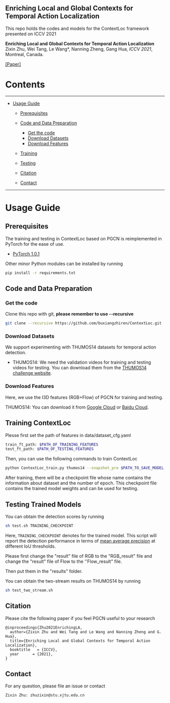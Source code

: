 ## Enriching Local and Global Contexts for Temporal Action Localization



This repo holds the codes and models for the ContextLoc framework presented on ICCV 2021

**Enriching Local and Global Contexts for Temporal Action Localization**
Zixin Zhu, Wei Tang, Le Wang*, Nanning Zheng, Gang Hua,  *ICCV 2021*, Montreal, Canada.

[[Paper]](https://arxiv.org/pdf/2107.12960.pdf)




# Contents
----

* [Usage Guide](#usage-guide)
   * [Prerequisites](#prerequisites)
   * [Code and Data Preparation](#code-and-data-preparation)
      * [Get the code](#get-the-code)
      * [Download Datasets](#download-datasets)
      * [Download Features](#download-features)
   * [Training](#training-ContextLoc)
   * [Testing](#testing-trained-models)

   * [Citation](#citation)
   * [Contact](#contact)


----
# Usage Guide

## Prerequisites


The training and testing in ContextLoc based on PGCN is reimplemented in PyTorch for the ease of use. 

- [PyTorch 1.0.1][pytorch]
                   
Other minor Python modules can be installed by running

```bash
pip install -r requirements.txt
```

 
 
## Code and Data Preparation


### Get the code

Clone this repo with git, **please remember to use --recursive**

```bash
git clone --recursive https://github.com/buxiangzhiren/ContextLoc.git
```

### Download Datasets

We support experimenting with THUMOS14 datasets for temporal action detection.

- THUMOS14: We need the validation videos for training and testing videos for testing. 
You can download them from the [THUMOS14 challenge website][thumos14].
 


### Download Features

Here, we use the I3D features (RGB+Flow) of PGCN for training and testing. 

THUMOS14: You can download it from [Google Cloud][features_google] or [Baidu Cloud][features_baidu].



## Training ContextLoc


Plesse first set the path of features in data/dataset_cfg.yaml

```bash
train_ft_path: $PATH_OF_TRAINING_FEATURES
test_ft_path: $PATH_OF_TESTING_FEATURES
```


Then, you can use the following commands to train ContextLoc

```bash
python ContextLoc_train.py thumos14 --snapshot_pre $PATH_TO_SAVE_MODEL
```

After training, there will be a checkpoint file whose name contains the information about dataset and the number of epoch.
This checkpoint file contains the trained model weights and can be used for testing.

## Testing Trained Models




You can obtain the detection scores by running 

```bash
sh test.sh TRAINING_CHECKPOINT
```

Here, `TRAINING_CHECKPOINT` denotes for the trained model.
This script will report the detection performance in terms of [mean average precision][map] at different IoU thresholds.

Please first change the "result" file of RGB to the "RGB_result" file and change the "result" file of Flow to the ''Flow_result" file.

Then put them in the "results" folder.

You can obtain the two-stream results on THUMOS14 by running
```bash
sh test_two_stream.sh
```


## Citation


Please cite the following paper if you feel PGCN useful to your research

```
@inproceedings{Zhu2021EnrichingLA,
  author={Zixin Zhu and Wei Tang and Le Wang and Nanning Zheng and G. Hua},
  title={Enriching Local and Global Contexts for Temporal Action Localization},
  booktitle   = {ICCV},
  year      = {2021},
}
```

## Contact
For any question, please file an issue or contact
```
Zixin Zhu: zhuzixin@stu.xjtu.edu.cn
```



[ucf101]:http://crcv.ucf.edu/data/UCF101.php
[hmdb51]:http://serre-lab.clps.brown.edu/resource/hmdb-a-large-human-motion-database/
[caffe]:https://github.com/yjxiong/caffe
[df]:https://github.com/yjxiong/dense_flow
[anaconda]:https://www.continuum.io/downloads
[tdd]:https://github.com/wanglimin/TDD
[anet]:https://github.com/yjxiong/anet2016-cuhk
[faq]:https://github.com/yjxiong/temporal-segment-networks/wiki/Frequently-Asked-Questions
[bs_line]:https://github.com/yjxiong/temporal-segment-networks/blob/master/models/ucf101/tsn_bn_inception_flow_train_val.prototxt#L8
[bug]:https://github.com/yjxiong/caffe/commit/c0d200ba0ed004edcfd387163395be7ea309dbc3
[tsn_site]:http://yjxiong.me/others/tsn/
[custom guide]:https://github.com/yjxiong/temporal-segment-networks/wiki/Working-on-custom-datasets.
[thumos14]:http://crcv.ucf.edu/THUMOS14/download.html
[tsn]:https://github.com/yjxiong/temporal-segment-networks
[anet_down]:https://github.com/activitynet/ActivityNet/tree/master/Crawler
[map]:http://homepages.inf.ed.ac.uk/ckiw/postscript/ijcv_voc09.pdf
[action_kinetics]:http://yjxiong.me/others/kinetics_action/
[pytorch]:https://github.com/pytorch/pytorch
[ssn]:http://yjxiong.me/others/ssn/
[untrimmednets]:https://github.com/wanglimin/UntrimmedNet
[emv]:https://github.com/zbwglory/MV-release
[features_google]: https://drive.google.com/open?id=1C6829qlU_vfuiPdJSqHz3qSqqc0SDCr_
[features_baidu]: https://pan.baidu.com/s/1Dqbcm5PKbK-8n0ZT9KzxGA
[features_baidu_anet_flow]: https://pan.baidu.com/s/1irWHfdF8RJCQcy1D10GlfA 
[features_google_anet_rgb]: https://drive.google.com/drive/folders/1UHT3S--vo8MCT8AX3ajHE6TcAThDxFlF?usp=sharing 
